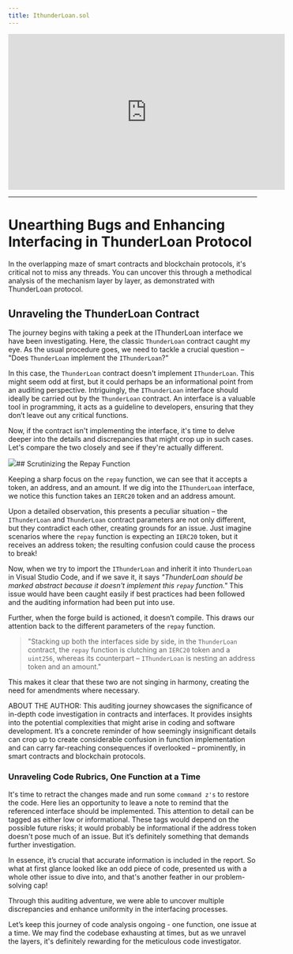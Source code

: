 ```yaml
---
title: IthunderLoan.sol
---
```


<iframe width="560" height="315" src="https://www.youtube.com/embed/Elfslyct1tw?si=5ZbBw3C5C-zM6PTK" title="YouTube video player" frameborder="0" allow="accelerometer; autoplay; clipboard-write; encrypted-media; gyroscope; picture-in-picture; web-share" allowfullscreen></iframe>

---

# Unearthing Bugs and Enhancing Interfacing in ThunderLoan Protocol

In the overlapping maze of smart contracts and blockchain protocols, it's critical not to miss any threads. You can uncover this through a methodical analysis of the mechanism layer by layer, as demonstrated with ThunderLoan protocol.

## Unraveling the ThunderLoan Contract

The journey begins with taking a peek at the IThunderLoan interface we have been investigating. Here, the classic `ThunderLoan` contract caught my eye. As the usual procedure goes, we need to tackle a crucial question – "Does `ThunderLoan` implement the `IThunderLoan`?"

In this case, the `ThunderLoan` contract doesn't implement `IThunderLoan`. This might seem odd at first, but it could perhaps be an informational point from an auditing perspective. Intriguingly, the `IThunderLoan` interface should ideally be carried out by the `ThunderLoan` contract. An interface is a valuable tool in programming, it acts as a guideline to developers, ensuring that they don’t leave out any critical functions.

Now, if the contract isn't implementing the interface, it's time to delve deeper into the details and discrepancies that might crop up in such cases. Let's compare the two closely and see if they're actually different.

![](https://cdn.videotap.com/Bft86JEs1cIqjxRo4BZq-39.92.png)## Scrutinizing the Repay Function

Keeping a sharp focus on the `repay` function, we can see that it accepts a token, an address, and an amount. If we dig into the `IThunderLoan` interface, we notice this function takes an `IERC20` token and an address amount.

Upon a detailed observation, this presents a peculiar situation – the `IThunderLoan` and `ThunderLoan` contract parameters are not only different, but they contradict each other, creating grounds for an issue. Just imagine scenarios where the `repay` function is expecting an `IERC20` token, but it receives an address token; the resulting confusion could cause the process to break!

Now, when we try to import the `IThunderLoan` and inherit it into `ThunderLoan` in Visual Studio Code, and if we save it, it says _"ThunderLoan should be marked abstract because it doesn't implement this `repay` function."_ This issue would have been caught easily if best practices had been followed and the auditing information had been put into use.

Further, when the forge build is actioned, it doesn’t compile. This draws our attention back to the different parameters of the `repay` function.

> "Stacking up both the interfaces side by side, in the `ThunderLoan` contract, the `repay` function is clutching an `IERC20` token and a `uint256`, whereas its counterpart – `IThunderLoan` is nesting an address token and an amount."

This makes it clear that these two are not singing in harmony, creating the need for amendments where necessary.

ABOUT THE AUTHOR: This auditing journey showcases the significance of in-depth code investigation in contracts and interfaces. It provides insights into the potential complexities that might arise in coding and software development. It’s a concrete reminder of how seemingly insignificant details can crop up to create considerable confusion in function implementation and can carry far-reaching consequences if overlooked – prominently, in smart contracts and blockchain protocols.

### Unraveling Code Rubrics, One Function at a Time

It's time to retract the changes made and run some `command z's` to restore the code. Here lies an opportunity to leave a note to remind that the referenced interface should be implemented. This attention to detail can be tagged as either low or informational. These tags would depend on the possible future risks; it would probably be informational if the address token doesn't pose much of an issue. But it’s definitely something that demands further investigation.

In essence, it’s crucial that accurate information is included in the report. So what at first glance looked like an odd piece of code, presented us with a whole other issue to dive into, and that's another feather in our problem-solving cap!

Through this auditing adventure, we were able to uncover multiple discrepancies and enhance uniformity in the interfacing processes.

Let’s keep this journey of code analysis ongoing - one function, one issue at a time. We may find the codebase exhausting at times, but as we unravel the layers, it's definitely rewarding for the meticulous code investigator.
